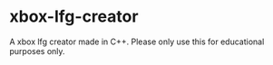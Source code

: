 # xbox-lfg-creator
A xbox lfg creator made in C++. Please only use this for educational purposes only.
